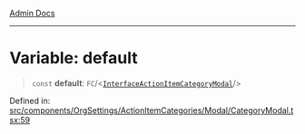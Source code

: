 [Admin Docs](/)

***

# Variable: default

> `const` **default**: `FC`/<[`InterfaceActionItemCategoryModal`](components/OrgSettings/ActionItemCategories/Modal/CategoryModal/README/interfaces/InterfaceActionItemCategoryModal.md)/>

Defined in: [src/components/OrgSettings/ActionItemCategories/Modal/CategoryModal.tsx:59](https://github.com/PalisadoesFoundation/talawa-admin/blob/main/src/components/OrgSettings/ActionItemCategories/Modal/CategoryModal.tsx#L59)
